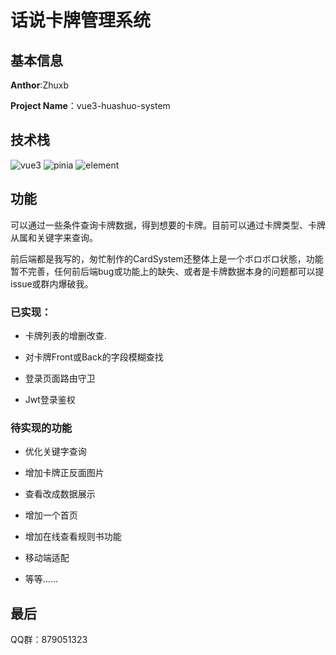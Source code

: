 # 话说卡牌管理系统

## 基本信息

**Anthor**:Zhuxb

**Project Name**：vue3-huashuo-system

## 技术栈

![vue3](https://img.shields.io/badge/Vue-3.0-%2342b883)	![pinia](https://img.shields.io/badge/pinia-%23ffd859)	![element](https://img.shields.io/badge/Element-plus-%2359deff)

## 功能

可以通过一些条件查询卡牌数据，得到想要的卡牌。目前可以通过卡牌类型、卡牌从属和关键字来查询。

前后端都是我写的，匆忙制作的CardSystem还整体上是一个ボロボロ状態，功能暂不完善，任何前后端bug或功能上的缺失、或者是卡牌数据本身的问题都可以提issue或群内爆破我。

### 已实现：

- 卡牌列表的增删改查.

- 对卡牌Front或Back的字段模糊查找

- 登录页面路由守卫

- Jwt登录鉴权

### 待实现的功能

- 优化关键字查询

- 增加卡牌正反面图片

- 查看改成数据展示

- 增加一个首页

- 增加在线查看规则书功能

- 移动端适配

- 等等......

## 最后

QQ群：879051323
